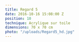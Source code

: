 ```yaml
---
title: Regard 5
date: 2016-10-16 15:08:00 Z
position: 10
technique: Acrylique sur toile
dimensions: 70 x 70 cm
photo: "/uploads/Regard5_hd.jpg"
---
```


